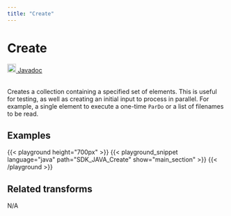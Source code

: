 ```yaml
---
title: "Create"
---
```

<!--
Licensed under the Apache License, Version 2.0 (the "License");
you may not use this file except in compliance with the License.
You may obtain a copy of the License at

http://www.apache.org/licenses/LICENSE-2.0

Unless required by applicable law or agreed to in writing, software
distributed under the License is distributed on an "AS IS" BASIS,
WITHOUT WARRANTIES OR CONDITIONS OF ANY KIND, either express or implied.
See the License for the specific language governing permissions and
limitations under the License.
-->
# Create
<table align="left">
    <a target="_blank" class="button"
        href="https://beam.apache.org/releases/javadoc/current/index.html?org/apache/beam/sdk/transforms/Create.html">
      <img src="/images/logos/sdks/java.png" width="20px" height="20px"
           alt="Javadoc" />
     Javadoc
    </a>
</table>
<br><br>

Creates a collection containing a specified set of elements. This is useful
for testing, as well as creating an initial input to process in parallel.
For example, a single element to execute a one-time `ParDo` or a list of filenames to be read.


## Examples

{{< playground height="700px" >}}
{{< playground_snippet language="java" path="SDK_JAVA_Create" show="main_section" >}}
{{< /playground >}}

## Related transforms
N/A
